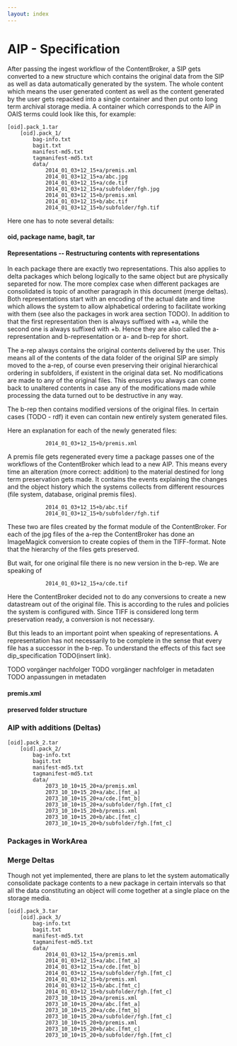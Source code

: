 ```yaml
---
layout: index
---
```



# AIP - Specification

After passing the ingest workflow of the ContentBroker, a SIP gets converted
to a new structure which contains the original data from the SIP as well as
data automatically generated by the system. 
The whole content which means the user generated content as well as the content
generated by the user gets repacked into a single container and then put
onto long term archival storage media. A container which corresponds to the AIP
in OAIS terms could look like this, for example:

    [oid].pack_1.tar
        [oid].pack_1/
        	bag-info.txt
        	bagit.txt
        	manifest-md5.txt
        	tagmanifest-md5.txt
        	data/
        		2014_01_03+12_15+a/premis.xml
        		2014_01_03+12_15+a/abc.jpg
        		2014_01_03+12_15+a/cde.tif
        		2014_01_03+12_15+a/subfolder/fgh.jpg
        		2014_01_03+12_15+b/premis.xml
        		2014_01_03+12_15+b/abc.tif
        		2014_01_03+12_15+b/subfolder/fgh.tif
        		
Here one has to note several details:

#### oid, package name, bagit, tar

#### Representations -- Restructuring contents with representations

In each package there are
exactly two representations. This also applies to delta packages which belong logically to the same object but
are physically separeted for now. The more complex case when different packages are consolidated is topic of
another paragraph in this document (merge deltas). Both representations start with an encoding of the actual
date and time which allows the system to allow alphabetical ordering to facilitate working with them (see also
the packages in work area section TODO). In addition to that the first representation then is always 
suffixed with +a, while the second one is always suffixed with +b. Hence they are also called the a-representation
and b-representation or a- and b-rep for short. 

The a-rep always contains the original contents delivered by
the user. This means all of the contents of the data folder of the original SIP are simply moved to the a-rep, of course
even preserving their original hierarchical ordering in subfolders, if existent in the original data set.
No modifications are made to any of the original files. This ensures you always can come back to unaltered contents
in case any of the modifications made while processing the data turned out to be destructive in any way. 

The b-rep then contains modified versions of the original files. In certain cases (TODO - rdf) it even can contain
new entirely system generated files.

Here an explanation for each of the newly generated files:

        		2014_01_03+12_15+b/premis.xml
        		
A premis file gets regenerated every time a package passes one of the workflows of the ContentBroker which lead
to a new AIP. This means every time an alteration (more correct: addition) to the material destined for long term
preservation gets made. It contains the events explaining the changes and the object history which the systems
collects from different resources (file system, database, original premis files).
        		
        		2014_01_03+12_15+b/abc.tif
        		2014_01_03+12_15+b/subfolder/fgh.tif 
        		
These two are files created by the format module of the ContentBroker. For each of the jpg files of the a-rep the
ContentBroker has done an ImageMagick conversion to create copies of them in the TIFF-format. Note that the hierarchy
of the files gets preserved.
        		
But wait, for one original file there is no new version in the b-rep. We are speaking of
        		
        		2014_01_03+12_15+a/cde.tif
        		
Here the ContentBroker decided not to do any conversions to create a new datastream out of the original file. This
is according to the rules and policies the system is configured with. Since TIFF is considered long term preservation
ready, a conversion is not necessary.

But this leads to an important point when speaking of representations. A representation has not necessarily to be complete
in the sense that every file has a successor in the b-rep. To understand the effects of this fact see dip_specification 
TODO(insert link).



TODO vorgänger nachfolger
TODO vorgänger nachfolger in metadaten
TODO anpassungen in metadaten


#### premis.xml

#### preserved folder structure        		
        		


### AIP with additions (Deltas)

    [oid].pack_2.tar
        [oid].pack_2/
        	bag-info.txt
        	bagit.txt
        	manifest-md5.txt
        	tagmanifest-md5.txt
        	data/
        		2073_10_10+15_20+a/premis.xml
        		2073_10_10+15_20+a/abc.[fmt_a]
        		2073_10_10+15_20+a/cde.[fmt_b]
        		2073_10_10+15_20+a/subfolder/fgh.[fmt_c]
        		2073_10_10+15_20+b/premis.xml
        		2073_10_10+15_20+b/abc.[fmt_c]
        		2073_10_10+15_20+b/subfolder/fgh.[fmt_c]

### Packages in WorkArea



### Merge Deltas

Though not yet implemented, there are plans to let the system automatically
consolidate package contents to a new package in certain intervals so that
all the data constituting an object will come together at a single place on
the storage media.

    [oid].pack_3.tar
        [oid].pack_3/
        	bag-info.txt
        	bagit.txt
        	manifest-md5.txt
        	tagmanifest-md5.txt
        	data/
        		2014_01_03+12_15+a/premis.xml
        		2014_01_03+12_15+a/abc.[fmt_a]
        		2014_01_03+12_15+a/cde.[fmt_b]
        		2014_01_03+12_15+a/subfolder/fgh.[fmt_c]
        		2014_01_03+12_15+b/premis.xml
        		2014_01_03+12_15+b/abc.[fmt_c]
        		2014_01_03+12_15+b/subfolder/fgh.[fmt_c]
        		2073_10_10+15_20+a/premis.xml
        		2073_10_10+15_20+a/abc.[fmt_a]
        		2073_10_10+15_20+a/cde.[fmt_b]
        		2073_10_10+15_20+a/subfolder/fgh.[fmt_c]
        		2073_10_10+15_20+b/premis.xml
        		2073_10_10+15_20+b/abc.[fmt_c]
        		2073_10_10+15_20+b/subfolder/fgh.[fmt_c]
        		


        	